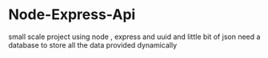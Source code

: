 # Node-Express-Api
small scale project using node , express and uuid and little bit of json
need a database to store all the data provided dynamically

